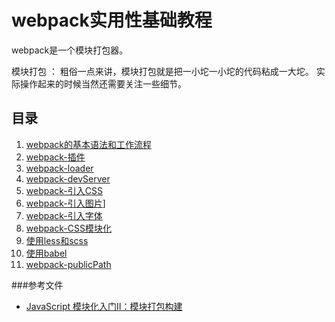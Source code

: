 
# webpack实用性基础教程

webpack是一个模块打包器。

模块打包 ： 粗俗一点来讲，模块打包就是把一小坨一小坨的代码粘成一大坨。
实际操作起来的时候当然还需要关注一些细节。

## 目录

 1. [webpack的基本语法和工作流程](webpack的基本语法和工作流程.md)
 2. [webpack-插件](webpack-插件.md)
 3. [webpack-loader](webpack-loader.md)
 4. [webpack-devServer](webpack-devServer.md)
 5. [webpack-引入CSS](引入CSS.md)
 5. [webpack-引入图片](引用图片.md)]
 6. [webpack-引入字体](引入字体.md)
 7. [webpack-CSS模块化](CSS模块化.md)
 8. [使用less和scss](使用less和scss.md)
 9. [使用babel](使用babel.md)
 10. [webpack-publicPath](webpack-publicPath.md)



###参考文件
- [JavaScript 模块化入门Ⅱ：模块打包构建](http://blog.csdn.net/baidu_28312631/article/details/52823530)
